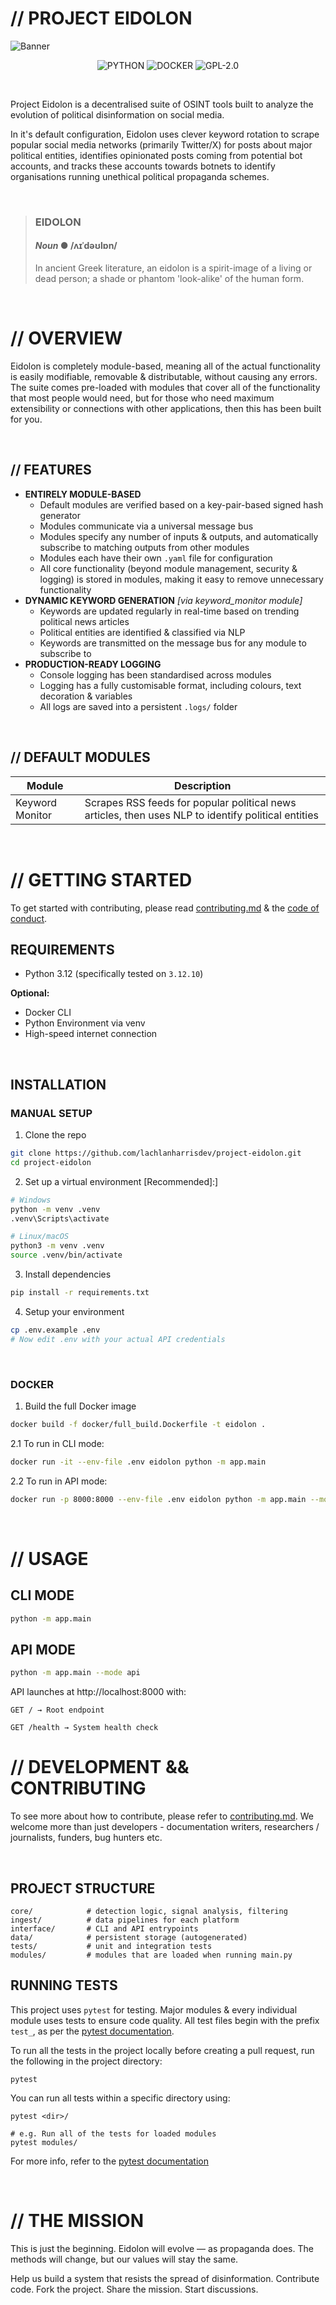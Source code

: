 # // PROJECT EIDOLON

![Banner](/.github/images/Banner_2x1.jpg)

<div align='center'>
    
![PYTHON](https://img.shields.io/badge/Python-FFD43B?style=for-the-badge&logo=python&logoColor=blue) ![DOCKER](https://img.shields.io/badge/Docker-2CA5E0?style=for-the-badge&logo=docker&logoColor=white) ![GPL-2.0](https://img.shields.io/badge/GPL--2.0-red?style=for-the-badge)

</div>

<br/>

Project Eidolon is a decentralised suite of OSINT tools built to analyze the evolution of political disinformation on social media. 

In it's default configuration, Eidolon uses clever keyword rotation to scrape popular social media networks (primarily Twitter/X) 
for posts about major political entities, identifies opinionated posts coming from potential bot accounts, and tracks these accounts towards botnets to identify organisations running unethical political propaganda schemes. 

<br/>

> ### **EIDOLON**
> #### *Noun* ● /ʌɪˈdəʊlɒn/
> In ancient Greek literature, an eidolon is a spirit-image of a living or dead person; a shade or phantom 'look-alike' of the human form.
> <br/>

<br/>

# // OVERVIEW

Eidolon is completely module-based, meaning all of the actual functionality is easily modifiable, removable & distributable, without causing any errors. The suite comes pre-loaded with modules that cover all of the functionality that most people would need, but for those who need maximum extensibility or connections with other applications, then this has been built for you.

<br/>

## // FEATURES

- **ENTIRELY MODULE-BASED**
    - Default modules are verified based on a key-pair-based signed hash generator
    - Modules communicate via a universal message bus
    - Modules specify any number of inputs & outputs, and automatically subscribe to matching outputs from other modules
    - Modules each have their own `.yaml` file for configuration
    - All core functionality (beyond module management, security & logging) is stored in modules, making it easy to remove unnecessary functionality
- **DYNAMIC KEYWORD GENERATION** *\[via keyword_monitor module\]*
    - Keywords are updated regularly in real-time based on trending political news articles
    - Political entities are identified & classified via NLP
    - Keywords are transmitted on the message bus for any module to subscribe to
- **PRODUCTION-READY LOGGING**
    - Console logging has been standardised across modules
    - Logging has a fully customisable format, including colours, text decoration & variables
    - All logs are saved into a persistent `.logs/` folder
 
<br/>

## // DEFAULT MODULES

| Module | Description |
| --- | --- |
| Keyword Monitor | Scrapes RSS feeds for popular political news articles, then uses NLP to identify political entities |

<br/>

# // GETTING STARTED

To get started with contributing, please read [contributing.md](/CONTRIBUTING.md) & the [code of conduct](/.github/CODE_OF_CONDUCT.md).

## REQUIREMENTS
- Python 3.12 (specifically tested on `3.12.10`)

**Optional:**

- Docker CLI
- Python Environment via venv
- High-speed internet connection
<br/>

## INSTALLATION

### MANUAL SETUP

1. Clone the repo
```bash
git clone https://github.com/lachlanharrisdev/project-eidolon.git
cd project-eidolon
```

2. Set up a virtual environment \[Recommended\]:]

```bash
# Windows
python -m venv .venv
.venv\Scripts\activate

# Linux/macOS
python3 -m venv .venv
source .venv/bin/activate
```

3. Install dependencies

```bash
pip install -r requirements.txt
```

4. Setup your environment

```bash
cp .env.example .env
# Now edit .env with your actual API credentials
```

<br/>

### DOCKER

1. Build the full Docker image

```bash
docker build -f docker/full_build.Dockerfile -t eidolon .
```

2.1 To run in CLI mode:

```bash
docker run -it --env-file .env eidolon python -m app.main
```

2.2 To run in API mode:

```bash
docker run -p 8000:8000 --env-file .env eidolon python -m app.main --mode api
```

<br/>

# // USAGE

## CLI MODE

```bash
python -m app.main
```

## API MODE

```bash
python -m app.main --mode api
```

API launches at http://localhost:8000 with:

    GET / → Root endpoint

    GET /health → System health check

# // DEVELOPMENT && CONTRIBUTING

To see more about how to contribute, please refer to [contributing.md](/CONTRIBUTING.md). We welcome more than just developers - documentation writers, researchers / journalists, funders, bug hunters etc.

<br/>

## PROJECT STRUCTURE

```explorer
core/            # detection logic, signal analysis, filtering
ingest/          # data pipelines for each platform
interface/       # CLI and API entrypoints
data/            # persistent storage (autogenerated)
tests/           # unit and integration tests
modules/         # modules that are loaded when running main.py
```

## RUNNING TESTS

This project uses `pytest` for testing. Major modules & every individual module uses tests to ensure code quality. All test files begin with the prefix `test_`, as per the [pytest documentation](https://docs.pytest.org/en/stable/getting-started.html).

To run all the tests in the project locally before creating a pull request, run the following in the project directory:

```
pytest
```

You can run all tests within a specific directory using:
```
pytest <dir>/

# e.g. Run all of the tests for loaded modules
pytest modules/
```

For more info, refer to the [pytest documentation](https://docs.pytest.org/en/stable/getting-started.html)

<br/>

# // THE MISSION

This is just the beginning. Eidolon will evolve — as propaganda does. The methods will change, but our values will stay the same.

Help us build a system that resists the spread of disinformation. Contribute code. Fork the project. Share the mission. Start discussions.

